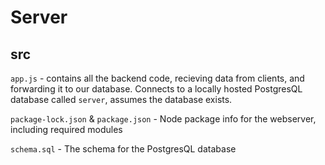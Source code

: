 # Server

## src

`app.js` - contains all the backend code, recieving data from clients, and forwarding it to our database.
Connects to a locally hosted PostgresQL database called `server`, assumes the database exists.

`package-lock.json` & `package.json` - Node package info for the webserver, including required modules

`schema.sql` - The schema for the PostgresQL database